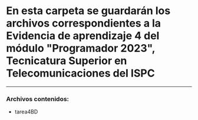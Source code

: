 # En esta carpeta se guardarán los archivos correspondientes a la Evidencia de aprendizaje 4 del módulo "Programador 2023", Tecnicatura Superior en Telecomunicaciones del ISPC
----

### Archivos contenidos:

* tarea4BD 

